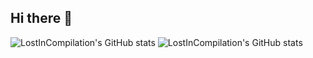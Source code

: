## Hi there 👋

![LostInCompilation's GitHub stats](https://github-readme-stats.vercel.app/api?username=LostInCompilation&show_icons=true&theme=one_dark_pro#gh-dark-mode-only)
![LostInCompilation's GitHub stats](https://github-readme-stats.vercel.app/api?username=LostInCompilation&show_icons=true&theme=default#gh-light-mode-only)
